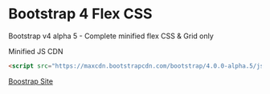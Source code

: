 # Bootstrap 4 Flex CSS
Bootstrap v4 alpha 5 - Complete minified flex CSS & Grid only

Minified JS CDN
```html
<script src="https://maxcdn.bootstrapcdn.com/bootstrap/4.0.0-alpha.5/js/bootstrap.min.js" integrity="sha384-BLiI7JTZm+JWlgKa0M0kGRpJbF2J8q+qreVrKBC47e3K6BW78kGLrCkeRX6I9RoK" crossorigin="anonymous"></script>
```

[Boostrap Site](http://v4-alpha.getbootstrap.com)

